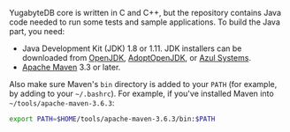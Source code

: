 <!--
+++
private = true
+++
-->

YugabyteDB core is written in C and C++, but the repository contains Java code needed to run some tests and sample applications. To build the Java part, you need:

* Java Development Kit (JDK) 1.8 or 1.11. JDK installers can be downloaded from [OpenJDK](http://jdk.java.net/), [AdoptOpenJDK](https://adoptopenjdk.net/), or [Azul Systems](https://www.azul.com/downloads/zulu-community/).
* [Apache Maven](https://maven.apache.org/) 3.3 or later.

Also make sure Maven's `bin` directory is added to your `PATH` (for example, by adding to your `~/.bashrc`). For example, if you've installed Maven into `~/tools/apache-maven-3.6.3`:

```sh
export PATH=$HOME/tools/apache-maven-3.6.3/bin:$PATH
```
